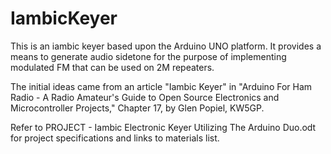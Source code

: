 # IambicKeyer
This is an iambic keyer based upon the Arduino UNO platform. It provides a means to generate audio sidetone for the purpose of implementing modulated FM that can be used on 2M repeaters.

The initial ideas came from an article "Iambic Keyer" in "Arduino For Ham Radio - A Radio Amateur's Guide to Open Source Electronics and Microcontroller Projects," Chapter 17, by Glen Popiel, KW5GP.

Refer to PROJECT - Iambic Electronic Keyer Utilizing The Arduino Duo.odt for project specifications and links to materials list.
